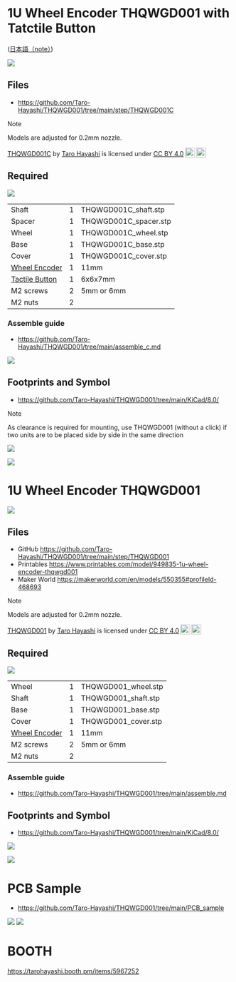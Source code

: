 # 1U Wheel Encoder THQWGD001 with Tatctile Button
([日本語（note）](https://note.com/taro_hayashi/n/nf608af2136d1))

![](img/main_c.jpg)

## Files
- https://github.com/Taro-Hayashi/THQWGD001/tree/main/step/THQWGD001C

> [!NOTE]
> Models are adjusted for 0.2mm nozzle.


<p xmlns:cc="http://creativecommons.org/ns#" xmlns:dct="http://purl.org/dc/terms/"><a property="dct:title" rel="cc:attributionURL" href="https://github.com/Taro-Hayashi/THQWGD001">THQWGD001C</a> by <a rel="cc:attributionURL dct:creator" property="cc:attributionName" href="https://x.com/w_vwbw">Taro Hayashi</a> is licensed under <a href="https://creativecommons.org/licenses/by/4.0/?ref=chooser-v1" target="_blank" rel="license noopener noreferrer" style="display:inline-block;">CC BY 4.0<img style="height:22px!important;margin-left:3px;vertical-align:text-bottom;" src="https://mirrors.creativecommons.org/presskit/icons/cc.svg?ref=chooser-v1" alt=""><img style="height:22px!important;margin-left:3px;vertical-align:text-bottom;" src="https://mirrors.creativecommons.org/presskit/icons/by.svg?ref=chooser-v1" alt=""></a></p>


## Required

![](img/contents_c.jpg)

||||
|-|-|-|
|Shaft|1|THQWGD001C_shaft.stp|
|Spacer|1|THQWGD001C_spacer.stp|
|Wheel|1|THQWGD001C_wheel.stp|
|Base|1|THQWGD001C_base.stp|
|Cover|1|THQWGD001C_cover.stp|
|[Wheel Encoder](https://www.aliexpress.com/item/1005005353854113.html)|1|11mm|
|[Tactile Button](https://www.aliexpress.com/item/1005004045168083.html)|1|6x6x7mm|
|M2 screws|2|5mm or 6mm|
|M2 nuts|2||

### Assemble guide

- https://github.com/Taro-Hayashi/THQWGD001/tree/main/assemble_c.md

![](img/overall.jpg)

## Footprints and Symbol

- https://github.com/Taro-Hayashi/THQWGD001/tree/main/KiCad/8.0/

> [!NOTE]
> As clearance is required for mounting, use THQWGD001 (without a click) if two units are to be placed side by side in the same direction

![](img/footprint_c.jpg)

![](img/size_c.jpg)

# 1U Wheel Encoder THQWGD001

![](img/main.jpg)


## Files

- GitHub https://github.com/Taro-Hayashi/THQWGD001/tree/main/step/THQWGD001
- Printables https://www.printables.com/model/949835-1u-wheel-encoder-thqwgd001
- Maker World https://makerworld.com/en/models/550355#profileId-468693

> [!NOTE]
> Models are adjusted for 0.2mm nozzle.

<p xmlns:cc="http://creativecommons.org/ns#" xmlns:dct="http://purl.org/dc/terms/"><a property="dct:title" rel="cc:attributionURL" href="https://github.com/Taro-Hayashi/THQWGD001">THQWGD001</a> by <a rel="cc:attributionURL dct:creator" property="cc:attributionName" href="https://x.com/w_vwbw">Taro Hayashi</a> is licensed under <a href="https://creativecommons.org/licenses/by/4.0/?ref=chooser-v1" target="_blank" rel="license noopener noreferrer" style="display:inline-block;">CC BY 4.0<img style="height:22px!important;margin-left:3px;vertical-align:text-bottom;" src="https://mirrors.creativecommons.org/presskit/icons/cc.svg?ref=chooser-v1" alt=""><img style="height:22px!important;margin-left:3px;vertical-align:text-bottom;" src="https://mirrors.creativecommons.org/presskit/icons/by.svg?ref=chooser-v1" alt=""></a></p>



## Required

![](img/contents.jpg)

||||
|-|-|-|
|Wheel|1|THQWGD001_wheel.stp|
|Shaft|1|THQWGD001_shaft.stp|
|Base|1|THQWGD001_base.stp|
|Cover|1|THQWGD001_cover.stp|
|[Wheel Encoder](https://www.aliexpress.com/item/1005005353854113.html)|1|11mm|
|M2 screws|2|5mm or 6mm|
|M2 nuts|2||

### Assemble guide
- https://github.com/Taro-Hayashi/THQWGD001/tree/main/assemble.md

## Footprints and Symbol
- https://github.com/Taro-Hayashi/THQWGD001/tree/main/KiCad/8.0/

![](img/footprint.jpg)

![](img/size.jpg)

# PCB Sample
- https://github.com/Taro-Hayashi/THQWGD001/tree/main/PCB_sample
  
![](img/sample.jpg)
![](img/usage.jpg)

# BOOTH
https://tarohayashi.booth.pm/items/5967252
